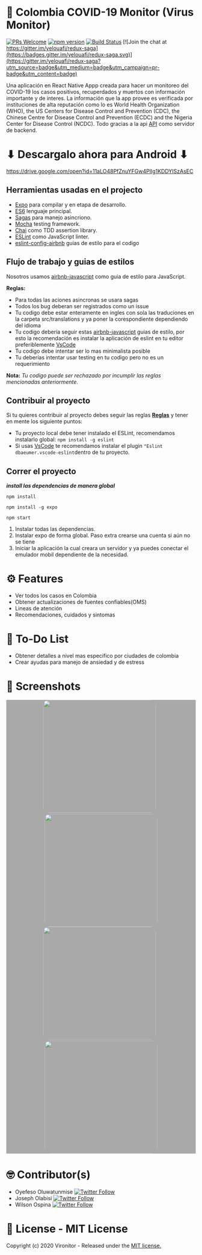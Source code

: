 # 📱 Colombia COVID-19 Monitor (Virus Monitor)

[![PRs Welcome](https://img.shields.io/badge/PRs-welcome-brightgreen.svg?style=flat-square)](http://makeapullrequest.com)
[![npm version](https://img.shields.io/npm/v/redux-saga.svg)](https://www.npmjs.com/package/redux-saga)
[![Build Status](https://travis-ci.org/redux-saga/redux-saga.svg?branch=master)](https://travis-ci.org/redux-saga/redux-saga)
[![Join the chat at https://gitter.im/yelouafi/redux-saga](https://badges.gitter.im/yelouafi/redux-saga.svg)](https://gitter.im/yelouafi/redux-saga?utm_source=badge&utm_medium=badge&utm_campaign=pr-badge&utm_content=badge)

Una aplicación en React Native Appp creada para hacer un monitoreo del COVID-19 los casos positivos, recuperdados y muertos con información importante y de interes. 
La información que la app provee es verificada por instituciones de alta reputación como lo es World Health Organization (WHO), the US Centers for Disease Control and Prevention (CDC), 
the Chinese Centre for Disease Control and Prevention (ECDC) and the Nigeria Center for Disease Control (NCDC).
Todo gracias a la api [API](https://github.com/mathdroid/covid-19-api) como servidor de backend.

# ⬇ Descargalo ahora para Android ⬇
https://drive.google.com/open?id=11aLO48PfZnuYFGw4PlIg1KDDYISzAsEC

## Herramientas usadas en el projecto
* [Expo](https://expo.io/) para compilar y en etapa de desarrollo.
* [ES6](http://es6-features.org) lenguaje principal.
* [Sagas](https://redux-saga.js.org/) para manejo asincriono.
* [Mocha](https://mochajs.org) testing framework.
* [Chai](http://chaijs.com) como TDD assertion library.
* [ESLint](http://eslint.org) como JavaScript linter.
* [eslint-config-airbnb](https://github.com/airbnb/javascript/tree/master/packages/eslint-config-airbnb) guias de estilo para el codigo


## Flujo de trabajo y guias de estilos
Nosotros usamos [airbnb-javascript](https://github.com/airbnb/javascript) como guia de estilo para JavaScript.

**Reglas:**

* Para todas las aciones asincronas se usara sagas
* Todos los bug deberan ser registrados como un issue
* Tu codigo debe estar enteramente en ingles con sola las traduciones en la carpeta src/translations y ya poner la corespondiente dependiendo del idioma
* Tu codigo debería seguir estas [airbnb-javascript](https://github.com/airbnb/javascript) guias de estilo, por esto la recomendación es instalar la aplicación de eslint en tu editor preferiblemente [VsCode](https://code.visualstudio.com/)
* Tu codigo debe intentar ser lo mas minimalista posible
* Tu deberías intentar usar testing en tu codigo pero no es un requerimiento

**Nota:** _Tu codigo puede ser rechazado por incumplir las reglas mencionadas anteriormente._



## Contribuir al proyecto
Si tu quieres contribuir al proyecto debes seguir las reglas [**Reglas**](#workflow-and-code-style-guide) y tener en mente los siguiente puntos:
* Tu proyecto local debe tener instalado el ESLint, recomendamos instalarlo global: ```npm install -g eslint```
* Si usas [VsCode](https://code.visualstudio.com/) te recomendamos instalar el plugin ```"Eslint dbaeumer.vscode-eslint```dentro de tu proyecto.


## Correr el proyecto


***install las dependencias de manera global***

`npm install`

`npm install -g expo`

`npm start`


1. Instalar todas las dependencias.
2. Instalar expo de forma global. Paso extra crearse una cuenta si aún no se tiene
3. Iniciar la aplicación la cual creara un servidor y ya puedes conectar el emulador mobil dependiente de la necesidad.

# ⚙ Features
- Ver todos los casos en Colombia
- Obtener actualizaciones de fuentes confiables(OMS)
- Lineas de atención
- Recomendaciones, cuidados y sintomas

# 🧾 To-Do List
- Obtener detalles a nivel mas especifico por ciudades de colombia
- Crear ayudas para manejo de ansiedad y de estress

# 📸 Screenshots
<div style="background-color:rgb(169,169,169); text-align:center">
<img src="screenshots/vn1.png" width="300" style="border-radius: 15px">
&nbsp;
<img src="screenshots/vn2.png" width="300" style="border-radius: 15px">
</div>
<div style="background-color:rgb(169,169,169); text-align:center">
<img src="screenshots/vn3.png" width="300" style="border-radius: 15px">
&nbsp;
<img src="screenshots/vn4.png" width="300" style="border-radius: 15px">
</div>

# 🤓 Contributor(s)
- Oyefeso Oluwatunmise [![Twitter Follow](https://img.shields.io/twitter/follow/oyefesotunmise?label=Follow&style=social)](https://twitter.com/oyefesotunmise)
- Joseph Olabisi [![Twitter Follow](https://img.shields.io/twitter/follow/aceg00ber?label=Follow&style=social)](https://twitter.com/acerg00ber)
- Wilson Ospina [![Twitter Follow](https://img.shields.io/twitter/follow/wdospinal?label=Follow&style=social)](https://twitter.com/wdospinal)

# 🧾 License - MIT License
Copyright (c) 2020 Vironitor - Released under the <a href="https://github.com/wdospinal/react-native-covid19-col/blob/master/LICENSE.txt">MIT license.</a>
